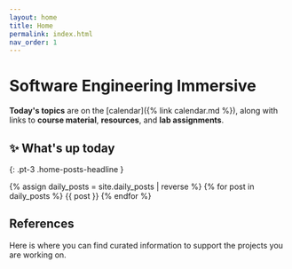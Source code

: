 ```yaml
---
layout: home
title: Home
permalink: index.html
nav_order: 1
---
```


# Software Engineering Immersive

**Today's topics** are on the [calendar]({% link calendar.md %}), along with links to **course material**, **resources**, and **lab assignments**.

## ✨ What's up today

{: .pt-3 .home-posts-headline }

{% assign daily_posts = site.daily_posts | reverse %}
{% for post in daily_posts %}
{{ post }}
{% endfor %}

## References

Here is where you can find curated information to support the projects you are working on.
